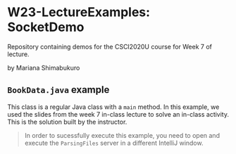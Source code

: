 # W23-LectureExamples: SocketDemo

Repository containing demos for the CSCI2020U course for Week 7 of lecture.

by Mariana Shimabukuro

## `BookData.java` example

This class is a regular Java class with a `main` method. In this example, we used the slides from the week 7 in-class lecture to solve an in-class activity. This is the solution built by the instructor.

>In order to sucessfully execute this example, you need to open and execute the `ParsingFiles` server in a different IntelliJ window.

